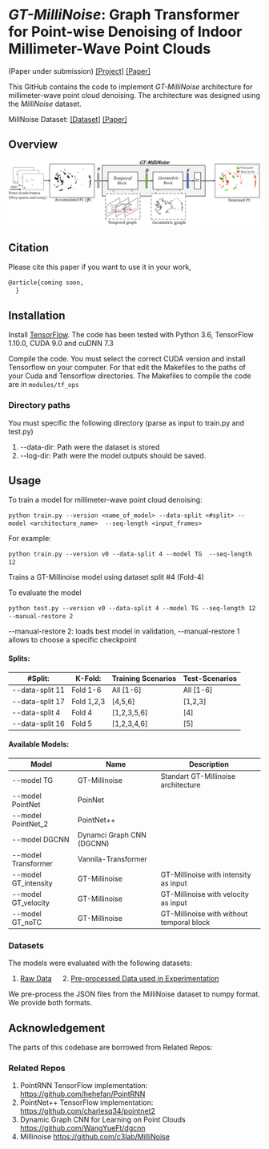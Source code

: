# _GT-MilliNoise_: Graph Transformer for Point-wise Denoising of Indoor Millimeter-Wave Point Clouds

(Paper under submission) [[Project]]() [[Paper]]() 

This GitHub contains the code to implement  _GT-MilliNoise_ architecture for millimeter-wave point cloud denoising.
The architecture was designed using the _MilliNoise_ dataset.    

MillNoise Dataset: [[Dataset]](https://github.com/c3lab/MilliNoise)  [[Paper]](https://dl.acm.org/doi/10.1145/3625468.3652189) 


## Overview
<img src="https://github.com/PedroTavaresGomes/GTMillinoise_placeholder/blob/main/imgs/pipeline.png" scale="0.2">


## Citation
Please cite this paper if you want to use it in your work,

	@article{coming soon,
	  }
## Installation

Install <a href="https://www.tensorflow.org/get_started/os_setup" target="_blank">TensorFlow</a>. The code has been tested with Python 3.6, TensorFlow 1.10.0, CUDA 9.0 and cuDNN 7.3

Compile the code. You must select the correct CUDA version and install Tensorflow on your computer. For that edit the Makefiles to the paths of your Cuda and Tensorflow directories.
The Makefiles to compile the code are in `modules/tf_ops`

### Directory paths
You must specific the following directory (parse as input to train.py and test.py)
1. --data-dir: Path were the dataset is stored
2. --log-dir: Path were the model outputs should be saved.


## Usage 

To train a model for millimeter-wave point cloud denoising:

    python train.py --version <name_of_model> --data-split <#split> --model <architecture_name>  --seq-length <input_frames>

For example:

    python train.py --version v0 --data-split 4 --model TG  --seq-length 12 

Trains a GT-Millinoise model using dataset split #4 (Fold-4)

To evaluate the model

    python test.py --version v0 --data-split 4 --model TG --seq-length 12 --manual-restore 2 

  --manual-restore 2: loads best model in validation, --manual-restore 1 allows to choose a specific checkpoint

#### Splits:
| #Split: | K-Fold: | Training Scenarios | Test-Scenarios    
|---|---|---|---|
| --data-split 11  | Fold 1-6 | All [1-6] | All [1-6] |
| --data-split 17  | Fold 1,2,3 | [4,5,6] | [1,2,3] |
| --data-split 4  | Fold 4 | [1,2,3,5,6] | [4] |
| --data-split 16  | Fold 5 | [1,2,3,4,6] | [5] |

#### Available Models:
| Model | Name | Description |     
|---|---|---|
| --model TG  | GT-Millinoise | Standart GT-Millinoise architecture |
| --model PointNet  | PoinNet | |
| --model PointNet_2  | PointNet++ |  |
| --model DGCNN  | Dynamci Graph CNN (DGCNN) |  |
| --model Transformer  | Vannila-Transformer |  |
| --model GT_intensity  | GT-Millinoise | GT-Millinoise with intensity as input |
| --model GT_velocity  | GT-Millinoise | GT-Millinoise with velocity as input |
| --model GT_noTC  | GT-Millinoise | GT-Millinoise with  without temporal block |



### Datasets
The models were evaluated with the following datasets:
1. [Raw Data](https://github.com/c3lab/MilliNoise) &emsp; 2. [Pre-processed Data used in Experimentation](https://drive.google.com/drive/folders/1VsGyA5BAXvA7Rh-vBG3n2Z6-CFw0Zg75?usp=sharing) &emsp; 

We pre-process the JSON files from the MilliNoise dataset to numpy format. We provide both formats.


## Acknowledgement
The parts of this codebase are borrowed from Related Repos:

### Related Repos
1. PointRNN TensorFlow implementation: https://github.com/hehefan/PointRNN
2. PointNet++ TensorFlow implementation: https://github.com/charlesq34/pointnet2
3. Dynamic Graph CNN for Learning on Point Clouds https://github.com/WangYueFt/dgcnn
4. Millinoise https://github.com/c3lab/MilliNoise

